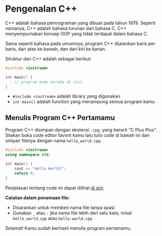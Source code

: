 # Pengenalan C++

C++ adalah bahasa pemrograman yang dibuat pada tahun 1979. Seperti namanya, C++ adalah bahasa turunan dari bahasa C. C++ menyempurnakan konsep OOP yang tidak terdapat dalam bahasa C.

Sama seperti bahasa pada umumnya, program C++ dijalankan baris per baris, dari atas ke bawah, dan dari kiri ke kanan.

Struktur dari C++ adalah sebagai berikut:

```cpp
#include <iostream>

int main() {
	// program kamu berada di sini
}
```

- `#include <iostream>` adalah library yang digunakan
- `int main()` adalah function yang menampung semua program kamu

## Menulis Program C++ Pertamamu

Program C++ disimpan dengan ekstensi `.cpp`, yang berarti "C Plus Plus". Silakan buka code editor favorit kamu lalu tulis code di bawah ini dan simpan filenya dengan nama `hello_world.cpp`.

```cpp
#include <iostream>
using namespace std;

int main() {
	cout << "Hello World!";
	return 0;
}
```

Penjelasan tentang code ini dapat dilihat [di sini](hello_world.cpp).

**Catatan dalam penamaan file:**

- Disarankan untuk memberi nama file tanpa spasi
- Gunakan `_` atau `-` jika nama file lebih dari satu kata, misal `hello_world.cpp` atau `hello-world.cpp`

Selamat! Kamu sudah berhasil menulis program pertamamu.